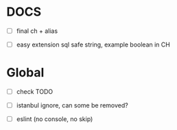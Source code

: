 # DOCS

-   [ ] final ch + alias

-   [ ] easy extension sql safe string, example boolean in CH

# Global

-   [ ] check TODO

-   [ ] istanbul ignore, can some be removed?

-   [ ] eslint (no console, no skip)
